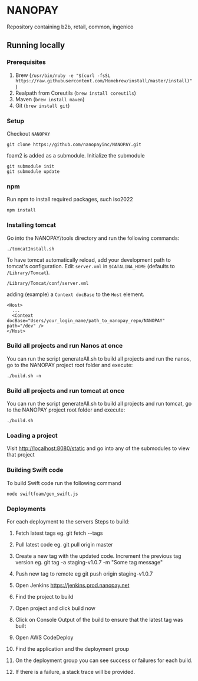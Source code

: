 # NANOPAY
Repository containing b2b, retail, common, ingenico

## Running locally

### Prerequisites
1. Brew (`/usr/bin/ruby -e "$(curl -fsSL https://raw.githubusercontent.com/Homebrew/install/master/install)"`)
2. Realpath from Coreutils (`brew install coreutils`)
3. Maven (`brew install maven`)
4. Git (`brew install git`)

### Setup
Checkout `NANOPAY`
```
git clone https://github.com/nanopayinc/NANOPAY.git
```

foam2 is added as a submodule.
Initialize the submodule
```
git submodule init
git submodule update
```

### npm 
Run npm to install required packages, such iso2022
```
npm install
```

### Installing tomcat

Go into the NANOPAY/tools directory and run the following commands:

```
./tomcatInstall.sh

```

To have tomcat automatically reload, add your development path to tomcat's configuration.
Edit `server.xml` in `$CATALINA_HOME` (defaults to `/Library/Tomcat`).
```
/Library/Tomcat/conf/server.xml
```
adding (example) a `Context docBase` to the `Host` element.
```
<Host>
  ...
  <Context docBase="Users/your_login_name/path_to_nanopay_repo/NANOPAY" path="/dev" />
</Host> 
```

### Build all projects and run Nanos at once
You can run the script generateAll.sh to build all projects and run the nanos, go to the NANOPAY project root folder and execute:

`./build.sh -n`

### Build all projects and run tomcat at once
You can run the script generateAll.sh to build all projects and run tomcat, go to the NANOPAY project root folder and execute:

`./build.sh`

### Loading a project

Visit [http://localhost:8080/static](http://localhost:8080/static) and go into any of the submodules to view that project

### Building Swift code

To build Swift code run the following command

`node swiftfoam/gen_swift.js`

### Deployments
For each deployment to the servers
Steps to build:
1. Fetch latest tags
   eg. git fetch --tags

3. Pull latest code
   eg. git pull origin master

4. Create a new tag with the updated code. Increment the previous tag version
   eg. git tag -a staging-v1.0.7 -m "Some tag message"

5. Push new tag to remote
  eg git push origin staging-v1.0.7

6. Open Jenkins https://jenkins.prod.nanopay.net

7. Find the project to build

8. Open project and click build now

9. Click on Console Output of the build to ensure that the latest tag was built

10. Open AWS CodeDeploy

11. Find the application and the deployment group

12. On the deployment group you can see success or failures for each build.

13. If there is a failure, a stack trace will be provided.  
